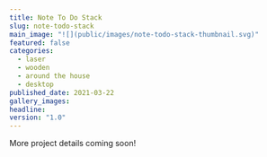 ```yaml
---
title: Note To Do Stack
slug: note-todo-stack
main_image: "![](public/images/note-todo-stack-thumbnail.svg)"
featured: false
categories:
  - laser
  - wooden
  - around the house
  - desktop
published_date: 2021-03-22
gallery_images: 
headline: 
version: "1.0"
---
```


More project details coming soon!